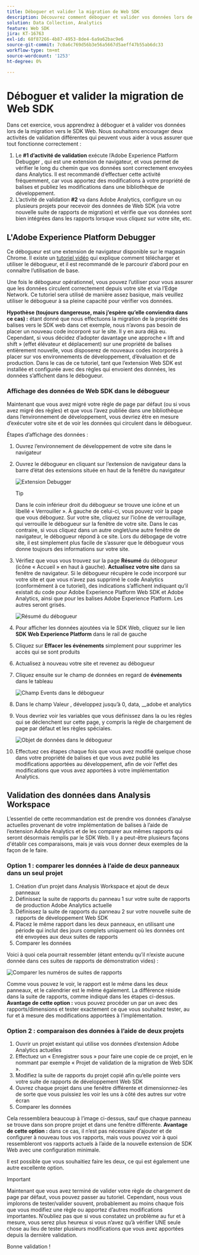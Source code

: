 ```yaml
---
title: Déboguer et valider la migration de Web SDK
description: Découvrez comment déboguer et valider vos données lors de la migration vers Web SDK
solution: Data Collection, Analytics
feature: Web SDK
jira: KT-16763
exl-id: 68f87266-4b87-4953-8de4-6a9a62bac9e6
source-git-commit: 7c0a6c769d56b3e56a5667d5aeff47b55ab6dc33
workflow-type: tm+mt
source-wordcount: '1253'
ht-degree: 0%

---
```


# Déboguer et valider la migration de Web SDK

Dans cet exercice, vous apprendrez à déboguer et à valider vos données lors de la migration vers le SDK Web. Nous souhaitons encourager deux activités de validation différentes qui peuvent vous aider à vous assurer que tout fonctionne correctement :

1. Le **#1 d’activité de validation** exécute l’Adobe Experience Platform Debugger , qui est une extension de navigateur, et vous permet de vérifier le long du chemin que vos données sont correctement envoyées dans Analytics. Il est recommandé d’effectuer cette activité fréquemment, car vous apportez des modifications à votre propriété de balises et publiez les modifications dans une bibliothèque de développement.
1. L’activité de validation **#2** va dans Adobe Analytics, configure un ou plusieurs projets pour recevoir des données de Web SDK (via votre nouvelle suite de rapports de migration) et vérifie que vos données sont bien intégrées dans les rapports lorsque vous cliquez sur votre site, etc.

## L&#39;Adobe Experience Platform Debugger

Ce débogueur est une extension de navigateur disponible sur le magasin Chrome. Il existe un [ tutoriel vidéo](https://experienceleague.adobe.com/en/docs/platform-learn/data-collection/debugger/overview) qui explique comment télécharger et utiliser le débogueur, et il est recommandé de le parcourir d’abord pour en connaître l’utilisation de base.

Une fois le débogueur opérationnel, vous pouvez l’utiliser pour vous assurer que les données circulent correctement depuis votre site et via l’Edge Network. Ce tutoriel sera utilisé de manière assez basique, mais veuillez utiliser le débogueur à sa pleine capacité pour vérifier vos données.

**Hypothèse (toujours dangereuse, mais j’espère qu’elle conviendra dans ce cas) :** étant donné que nous effectuons la migration de la propriété des balises vers le SDK web dans cet exemple, nous n’avons pas besoin de placer un nouveau code incorporé sur le site. Il y en aura déjà eu. Cependant, si vous décidez d’adopter davantage une approche « lift and shift » (effet élévateur et déplacement) sur une propriété de balises entièrement nouvelle, vous disposerez de nouveaux codes incorporés à placer sur vos environnements de développement, d’évaluation et de production. Dans le cas de ce tutoriel, tant que l’extension Web SDK est installée et configurée avec des règles qui envoient des données, les données s’affichent dans le débogueur.

### Affichage des données de Web SDK dans le débogueur

Maintenant que vous avez migré votre règle de page par défaut (ou si vous avez migré des règles) et que vous l’avez publiée dans une bibliothèque dans l’environnement de développement, vous devriez être en mesure d’exécuter votre site et de voir les données qui circulent dans le débogueur.

Étapes d’affichage des données :

1. Ouvrez l’environnement de développement de votre site dans le navigateur
1. Ouvrez le débogueur en cliquant sur l’extension de navigateur dans la barre d’état des extensions située en haut de la fenêtre du navigateur

   ![Extension Debugger](assets/debugger-extension.jpg)

   >[!TIP]
   >
   >Dans le coin inférieur droit du débogueur se trouve une icône et un libellé « Verrouiller ». À gauche de celui-ci, vous pouvez voir la page que vous déboguez. Sur votre site, cliquez sur l’icône de verrouillage, qui verrouille le débogueur sur la fenêtre de votre site. Dans le cas contraire, si vous cliquez dans un autre onglet/une autre fenêtre de navigateur, le débogueur répond à ce site. Lors du débogage de votre site, il est simplement plus facile de s’assurer que le débogueur vous donne toujours des informations sur votre site.

1. Vérifiez que vous vous trouvez sur la page **Résumé** du débogueur (icône « Accueil » en haut à gauche). **Actualisez votre site** dans sa fenêtre de navigateur. Si le débogueur récupère le code incorporé sur votre site et que vous n’avez pas supprimé le code Analytics (conformément à ce tutoriel), des indications s’affichent indiquant qu’il existait du code pour Adobe Experience Platform Web SDK et Adobe Analytics, ainsi que pour les balises Adobe Experience Platform. Les autres seront grisés.

   ![Résumé du débogueur](assets/debugger-summary.jpg)

1. Pour afficher les données ajoutées via le SDK Web, cliquez sur le lien **SDK Web Experience Platform** dans le rail de gauche
1. Cliquez sur **Effacer les événements** simplement pour supprimer les accès qui se sont produits
1. Actualisez à nouveau votre site et revenez au débogueur
1. Cliquez ensuite sur le champ de données en regard de **événements** dans le tableau

   ![Champ Events dans le débogueur](assets/events-field-in-debugger.jpg)

1. Dans le champ Valeur , développez jusqu’à 0, data, __adobe et analytics
1. Vous devriez voir les variables que vous définissez dans la ou les règles qui se déclenchent sur cette page, y compris la règle de chargement de page par défaut et les règles spéciales.

   ![Objet de données dans le débogueur](assets/data-object-in-debugger.jpg)

1. Effectuez ces étapes chaque fois que vous avez modifié quelque chose dans votre propriété de balises et que vous avez publié les modifications apportées au développement, afin de voir l’effet des modifications que vous avez apportées à votre implémentation Analytics.

## Validation des données dans Analysis Workspace

L’essentiel de cette recommandation est de prendre vos données d’analyse actuelles provenant de votre implémentation de balises à l’aide de l’extension Adobe Analytics et de les comparer aux mêmes rapports qui seront désormais remplis par le SDK Web.
Il y a peut-être plusieurs façons d&#39;établir ces comparaisons, mais je vais vous donner deux exemples de la façon de le faire.

### Option 1 : comparer les données à l’aide de deux panneaux dans un seul projet

1. Création d’un projet dans Analysis Workspace et ajout de deux panneaux
1. Définissez la suite de rapports du panneau 1 sur votre suite de rapports de production Adobe Analytics actuelle
1. Définissez la suite de rapports du panneau 2 sur votre nouvelle suite de rapports de développement Web SDK
1. Placez le même rapport dans les deux panneaux, en utilisant une période qui inclut des jours complets uniquement où les données ont été envoyées aux deux suites de rapports
1. Comparer les données

Voici à quoi cela pourrait ressembler (étant entendu qu’il n’existe aucune donnée dans ces suites de rapports de démonstration vides) :

![Comparer les numéros de suites de rapports](assets/compare-report-suite-numbers-panels.jpg)

Comme vous pouvez le voir, le rapport est le même dans les deux panneaux, et le calendrier est le même également. La différence réside dans la suite de rapports, comme indiqué dans les étapes ci-dessus.
**Avantage de cette option :** vous pouvez procéder un par un avec des rapports/dimensions et tester exactement ce que vous souhaitez tester, au fur et à mesure des modifications apportées à l’implémentation.

### Option 2 : comparaison des données à l’aide de deux projets

1. Ouvrir un projet existant qui utilise vos données d’extension Adobe Analytics actuelles
1. Effectuez un « Enregistrer sous » pour faire une copie de ce projet, en le nommant par exemple « Projet de validation de la migration de Web SDK ».
1. Modifiez la suite de rapports du projet copié afin qu’elle pointe vers votre suite de rapports de développement Web SDK
1. Ouvrez chaque projet dans une fenêtre différente et dimensionnez-les de sorte que vous puissiez les voir les uns à côté des autres sur votre écran
1. Comparer les données

Cela ressemblera beaucoup à l’image ci-dessus, sauf que chaque panneau se trouve dans son propre projet et dans une fenêtre différente.
**Avantage de cette option :** dans ce cas, il n’est pas nécessaire d’ajouter et de configurer à nouveau tous vos rapports, mais vous pouvez voir à quoi ressembleront vos rapports actuels à l’aide de la nouvelle extension de SDK Web avec une configuration minimale.

Il est possible que vous souhaitiez faire les deux, ce qui est également une autre excellente option.

>[!IMPORTANT]
>
>Maintenant que vous avez terminé de valider votre règle de chargement de page par défaut, vous pouvez passer au tutoriel. Cependant, nous vous implorons de tester/valider souvent, probablement au moins chaque fois que vous modifiez une règle ou apportez d’autres modifications importantes. N’oubliez pas que si vous constatez un problème au fur et à mesure, vous serez plus heureux si vous n’avez qu’à vérifier UNE seule chose au lieu de tester plusieurs modifications que vous avez apportées depuis la dernière validation.

Bonne validation !
